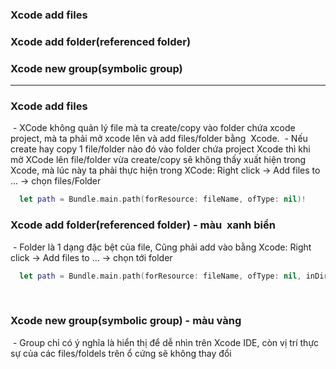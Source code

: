 ### Xcode add files
### Xcode add folder(referenced folder)
### Xcode new group(symbolic group)

-------------------------------------
### Xcode add files
  - XCode không quản lý file mà ta create/copy vào folder chứa xcode project, mà ta phải mở xcode lên và add files/folder bằng  Xcode.
  - Nếu create hay copy 1 file/folder nào đó vào folder chứa project Xcode thì khi mở XCode lên file/folder vừa create/copy sẽ không thấy xuất hiện trong Xcode, mà lúc này ta phải thực hiện trong XCode: Right click -> Add files to ... -> chọn files/Folder
  
  ```swift
    let path = Bundle.main.path(forResource: fileName, ofType: nil)!
  ```
 
### Xcode add folder(referenced folder) - màu  xanh biển
  - Folder là 1 dạng đặc bệt của file, Cũng phải add vào bằng Xcode: Right click -> Add files to ... -> chọn tới folder
  
  ```swift
    let path = Bundle.main.path(forResource: fileName, ofType: nil, inDirectory: inDirectory)!
  ```
  
### Xcode new group(symbolic group) - màu vàng
  - Group chỉ có ý nghĩa là hiển thị để dễ nhìn trên Xcode IDE, còn vị trí thực sự của các files/foldels trên ổ cứng sẽ không thay đổi
